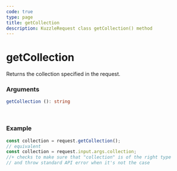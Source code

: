 ```yaml
---
code: true
type: page
title: getCollection
description: KuzzleRequest class getCollection() method
---
```


# getCollection

<SinceBadge version="auto-version" />

Returns the collection specified in the request.

### Arguments

```ts
getCollection (): string
```

</br>

### Example

```ts
const collection = request.getCollection();
// equivalent
const collection = request.input.args.collection;
//+ checks to make sure that "collection" is of the right type
// and throw standard API error when it's not the case
```
